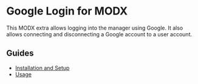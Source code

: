 # Google Login for MODX

This MODX extra allows logging into the manager using Google. It also allows connecting and disconnecting a Google account to a user account.

## Guides
- [Installation and Setup](installation.md)
- [Usage](usage.md)